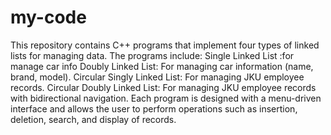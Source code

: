 # my-code
This repository contains C++ programs that implement four types of linked lists for managing data. The programs include:
Single Linked List :for manage car info
Doubly Linked List: For managing car information (name, brand, model).
Circular Singly Linked List: For managing JKU employee records.
Circular Doubly Linked List: For managing JKU employee records with bidirectional navigation.
Each program is designed with a menu-driven interface and allows the user to perform operations such as insertion, deletion, search, and display of records.

